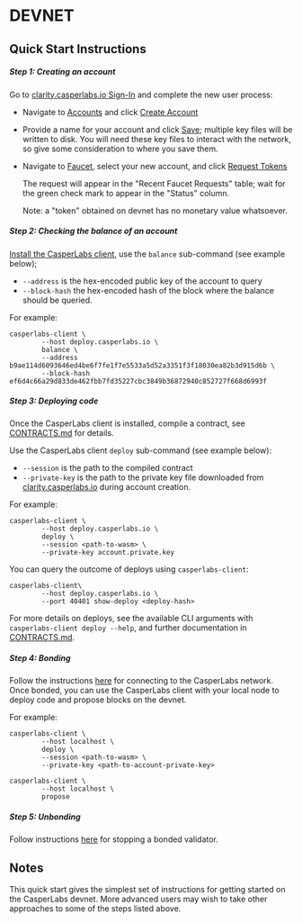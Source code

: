 # DEVNET
##  Quick Start Instructions

##### Step 1: Creating an account
Go to [clarity.casperlabs.io Sign-In](https://clarity.casperlabs.io/#/) and complete the new user process:
* Navigate to [Accounts](https://clarity.casperlabs.io/#/accounts) and click [Create Account](https://clarity.casperlabs.io/#/accounts)
* Provide a name for your account and click [Save](https://clarity.casperlabs.io/#/accounts); multiple key files will be written to disk. You will need these key files to interact with the network, so give some consideration to where you save them.
* Navigate to [Faucet](https://clarity.casperlabs.io/#/faucet), select your new account, and click [Request Tokens](https://clarity.casperlabs.io/#/faucet)

  The request will appear in the "Recent Faucet Requests" table; wait for the green check mark to appear in the "Status" column.

  Note: a "token" obtained on devnet has no monetary value whatsoever.

##### Step 2: Checking the balance of an account

 [Install the CasperLabs client](INSTALL.md), use the `balance` sub-command (see example below);

* `--address` is the hex-encoded public key of the account to query
* `--block-hash` the hex-encoded hash of the block where the balance should be queried.

For example:
```shell
casperlabs-client \
        --host deploy.casperlabs.io \
        balance \
        --address b9ae114d6093646ed4be6f7fe1f7e5533a5d52a3351f3f18030ea82b3d915d6b \
        --block-hash ef6d4c66a29d833de462fbb7fd35227cbc3849b36872940c852727f668d6993f
```
##### Step 3: Deploying code

Once the CasperLabs client is installed, compile a contract, see [CONTRACTS.md](CONTRACTS.md) for details.

Use the CasperLabs client `deploy` sub-command (see example below):

  - `--session` is the path to the compiled contract
  - `--private-key` is the path to the private key file downloaded from [clarity.casperlabs.io](https://clarity.casperlabs.io/) during account creation.

For example:
```shell
casperlabs-client \
        --host deploy.casperlabs.io \
        deploy \
        --session <path-to-wasm> \
        --private-key account.private.key
```

You can query the outcome of deploys using `casperlabs-client`:

```shell
casperlabs-client\
        --host deploy.casperlabs.io \
        --port 40401 show-deploy <deploy-hash>
```

For more details on deploys, see the available CLI arguments with `casperlabs-client deploy --help`, and further documentation in [CONTRACTS.md](CONTRACTS.md).

##### Step 4: Bonding

Follow the instructions [here](NODE.md) for connecting to the CasperLabs network. Once bonded, you can use the CasperLabs client with your local node to deploy code and propose blocks on the devnet.

For example:

```shell
casperlabs-client \
        --host localhost \
        deploy \
        --session <path-to-wasm> \
        --private-key <path-to-account-private-key>

casperlabs-client \
        --host localhost \
        propose
```

##### Step 5: Unbonding

Follow instructions [here](NODE.md#step-6-start-the-node) for stopping a bonded validator.

## Notes
This quick start gives the simplest set of instructions for getting started on the CasperLabs devnet. More advanced users may wish to take other approaches to some of the steps listed above.
